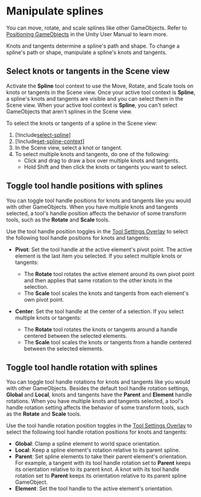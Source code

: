 # Manipulate splines

You can move, rotate, and scale splines like other GameObjects. Refer to [Positioning GameObjects](xref:PositioningGameObjects) in the Unity User Manual to learn more.

Knots and tangents determine a spline's path and shape. To change a spline's path or shape, manipulate a spline's knots and tangents.

## Select knots or tangents in the Scene view

Activate the **Spline** tool context to use the Move, Rotate, and Scale tools on knots or tangents in the Scene view. Once your active tool context is **Spline**, a spline's knots and tangents are visible and you can select them in the Scene view. When your active tool context is **Spline**, you can't select GameObjects that aren't splines in the Scene view.

To select the knots or tangents of a spline in the Scene view:

1. [!include[select-spline](.\\snippets\\select-spline.md)]
1. [!include[set-spline-context](.\\snippets\\set-spline-context.md)]
1. In the Scene view, select a knot or tangent.
1. To select multiple knots and tangents, do one of the following:
    * Click and drag to draw a box over multiple knots and tangents.
    * Hold Shift and then click the knots or tangents you want to select.


## Toggle tool handle positions with splines

You can toggle tool handle positions for knots and tangents like you would with other GameObjects. When you have multiple knots and tangents selected, a tool's handle position affects the behavior of some transform tools, such as the **Rotate** and **Scale** tools.

Use the tool handle position toggles in the [Tool Settings Overlay](https://docs.unity3d.com/Documentation/Manual/overlays.html) to select the following tool handle positions for knots and tangents:

* **Pivot**: Set the tool handle at the active element's pivot point. The active element is the last item you selected. If you select multiple knots or tangents:
    * The **Rotate** tool rotates the active element around its own pivot point and then applies that same rotation to the other knots in the selection.
    * The **Scale** tool scales the knots and tangents from each element's own pivot point.

* **Center**: Set the tool handle at the center of a selection. If you select multiple knots or tangents:
    * The **Rotate** tool rotates the knots or tangents around a handle centered between the selected elements.
    * The **Scale** tool scales the knots or tangents from a handle centered between the selected elements.

## Toggle tool handle rotation with splines

You can toggle tool handle rotations for knots and tangents like you would with other GameObjects. Besides the default tool handle rotation settings, **Global** and **Local**, knots and tangents have the **Parent** and **Element** handle rotations. When you have multiple knots and tangents selected, a tool's handle rotation setting affects the behavior of some transform tools, such as the **Rotate** and **Scale** tools.

Use the tool handle rotation position toggles in the [Tool Settings Overlay](xref:overlays) to select the following tool handle rotation positions for knots and tangents:

* **Global**: Clamp a spline element to world space orientation.
* **Local**: Keep a spline element's rotation relative to its parent spline.
* **Parent**: Set spline elements to take their parent element's orientation. For example, a tangent with its tool handle rotation set to **Parent** keeps its orientation relative to its parent knot. A knot with its tool handle rotation set to **Parent** keeps its orientation relative to its parent spline GameObject.
* **Element**: Set the tool handle to the active element's orientation.
